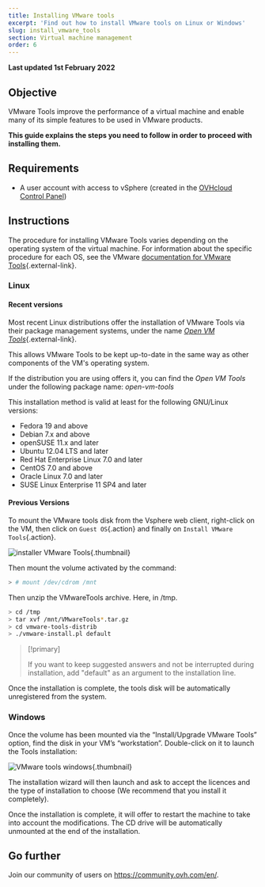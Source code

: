 ```yaml
---
title: Installing VMware tools
excerpt: 'Find out how to install VMware tools on Linux or Windows'
slug: install_vmware_tools
section: Virtual machine management
order: 6
---
```


**Last updated 1st February 2022**

## Objective

VMware Tools improve the performance of a virtual machine and enable many of its simple features to be used in VMware products.

**This guide explains the steps you need to follow in order to proceed with installing them.**

## Requirements

- A user account with access to vSphere (created in the [OVHcloud Control Panel](https://ca.ovh.com/auth/?action=gotomanager&from=https://www.ovh.com/sg/&ovhSubsidiary=sg))

## Instructions

The procedure for installing VMware Tools varies depending on the operating system of the virtual machine. For information about the specific procedure for each OS, see the VMware [documentation for VMware Tools](https://kb.vmware.com/s/article/1014294){.external-link}.

### Linux

#### Recent versions

Most recent Linux distributions offer the installation of VMware Tools via their package management systems, under the name [*Open VM Tools*](https://kb.vmware.com/s/article/2073803){.external-link}.

This allows VMware Tools to be kept up-to-date in the same way as other components of the VM's operating system. 

If the distribution you are using offers it, you can find the *Open VM Tools* under the following package name: *open-vm-tools*

This installation method is valid at least for the following GNU/Linux versions:

- Fedora 19 and above
- Debian 7.x and above
- openSUSE 11.x and later
- Ubuntu 12.04 LTS and later
- Red Hat Enterprise Linux 7.0 and later
- CentOS 7.0 and above
- Oracle Linux 7.0 and later
- SUSE Linux Enterprise 11 SP4 and later


#### Previous Versions

To mount the VMware tools disk from the Vsphere web client, right-click on the VM, then click on `Guest OS`{.action} and finally on `Install VMware Tools`{.action}. 

![installer VMware Tools](images/tools.png){.thumbnail}

Then mount the volume activated by the command:

```sh
> # mount /dev/cdrom /mnt
```

Then unzip the VMwareTools archive. Here, in /tmp.

```sh
> cd /tmp 
> tar xvf /mnt/VMwareTools*.tar.gz
> cd vmware-tools-distrib
> ./vmware-install.pl default
```

> [!primary]
>
> If you want to keep suggested answers and not be interrupted during installation, add "default" as an argument to the installation line.
>

Once the installation is complete, the tools disk will be automatically unregistered from the system.

### Windows

Once the volume has been mounted via the “Install/Upgrade VMware Tools” option, find the disk in your VM’s “workstation”. Double-click on it to launch the Tools installation:

![VMware tools windows](images/windows.jpg){.thumbnail}

The installation wizard will then launch and ask to accept the licences and the type of installation to choose (We recommend that you install it completely).

Once the installation is complete, it will offer to restart the machine to take into account the modifications. The CD drive will be automatically unmounted at the end of the installation.

## Go further

Join our community of users on <https://community.ovh.com/en/>.